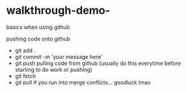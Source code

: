 # walkthrough-demo-

basics when using github

pushing code onto github
- git add .
- git commit -m 'your message here'
- git push
pulling code from github (usually do this everytime before starting to do work or pushing)
- git fetch
- git pull
if you run into merge conflicts... goodluck lmao 